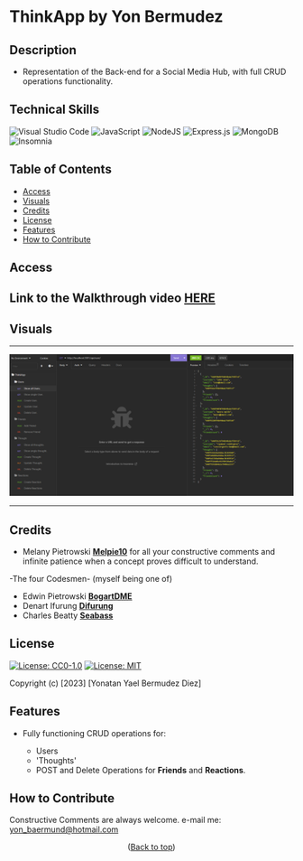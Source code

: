 # ThinkApp by Yon Bermudez

<a id="top"></a>

## Description

- Representation of the Back-end for a Social Media Hub, with full CRUD operations functionality.


## Technical Skills

![Visual Studio Code](https://img.shields.io/badge/Visual%20Studio%20Code-0078d7.svg?style=for-the-badge&logo=visual-studio-code&logoColor=white)
![JavaScript](https://img.shields.io/badge/javascript-%23323330.svg?style=for-the-badge&logo=javascript&logoColor=%23F7DF1E)
![NodeJS](https://img.shields.io/badge/node.js-6DA55F?style=for-the-badge&logo=node.js&logoColor=white)
![Express.js](https://img.shields.io/badge/express.js-%23404d59.svg?style=for-the-badge&logo=express&logoColor=%2361DAFB)
![MongoDB](https://img.shields.io/badge/MongoDB-%234ea94b.svg?style=for-the-badge&logo=mongodb&logoColor=white)
![Insomnia](https://img.shields.io/badge/Insomnia-black?style=for-the-badge&logo=insomnia&logoColor=5849BE)

## Table of Contents

- [Access](#access)
- [Visuals](#visuals)
- [Credits](#credits)
- [License](#license)
- [Features](#features)
- [How to Contribute](#how-to-contribute)

## Access

## Link to the Walkthrough video [**HERE**](https://youtu.be/PskiUgw2b10)

## Visuals

---

![Alt fullsite](./dist/Public/Assets/Images/ThinkAppInsomniaSS.png)

---

## Credits

- Melany Pietrowski [**Melpie10**](https://github.com/Melpie10) for all your constructive 
comments and infinite patience when a concept proves difficult to understand.

-The four Codesmen- (myself being one of)
- Edwin Pietrowski [**BogartDME**](https://github.com/BogartDME)
- Denart Ifurung [**Difurung**](https://github.com/Difurung)
- Charles Beatty [**Seabass**](https://github.com/beattycharles)

## License

[![License: CC0-1.0](https://licensebuttons.net/l/zero/1.0/80x15.png)](http://creativecommons.org/publicdomain/zero/1.0/)
[![License: MIT](https://img.shields.io/badge/License-MIT-yellow.svg)](https://opensource.org/licenses/MIT)




Copyright (c) [2023] [Yonatan Yael Bermudez Diez]


## Features

- Fully functioning CRUD operations for:

    - Users
    - 'Thoughts'
    - POST and Delete Operations for **Friends** and **Reactions**.


## How to Contribute

Constructive Comments are always welcome. e-mail me: yon_baermund@hotmail.com

<p align="middle">(<a href="#top">Back to top</a>)</p>
